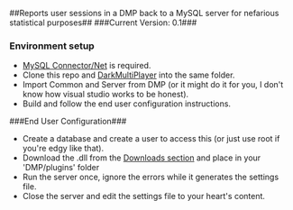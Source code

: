 ##Reports user sessions in a DMP back to a MySQL server for nefarious statistical purposes##
###Current Version: 0.1###

### Environment setup ###

* [MySQL Connector/Net](https://dev.mysql.com/downloads/connector/net/6.9.html) is required.
* Clone this repo and [DarkMultiPlayer](https://github.com/godarklight/DarkMultiPlayer) into the same folder.
* Import Common and Server from DMP (or it might do it for you, I don't know how visual studio works to be honest).
* Build and follow the end user configuration instructions.

###End User Configuration###
* Create a database and create a user to access this (or just use root if you're edgy like that).
* Download the .dll from the [Downloads section](https://bitbucket.org/Dan_Shields/dmpplayerlogging/downloads/?tab=downloads) and place in your 'DMP/plugins' folder
* Run the server once, ignore the errors while it generates the settings file.
* Close the server and edit the settings file to your heart's content.